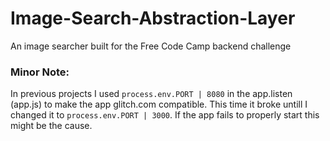 # Image-Search-Abstraction-Layer
An image searcher built for the Free Code Camp backend challenge

### Minor Note:
In previous projects I used `process.env.PORT | 8080` in the app.listen (app.js) to make the app glitch.com compatible. This time it broke untill I changed it to `process.env.PORT | 3000`. If the app fails to properly start this might be the cause.